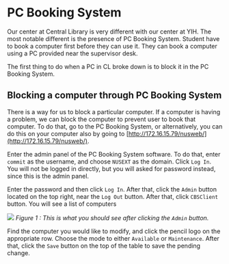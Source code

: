 # PC Booking System

Our center at Central Library is very different with our center at YIH. The most notable different is the presence of PC Booking System. Student have to book a computer first before they can use it. They can book a computer using a PC provided near the supervisor desk.

The first thing to do when a PC in CL broke down is to block it in the PC Booking System.

## Blocking a computer through PC Booking System

There is a way for us to block a particular computer. If a computer is having a problem, we can block the computer to prevent user to book that computer. To do that, go to the PC Booking System, or alternatively, you can do this on your computer also by going to [http://172.16.15.79/nusweb/](http://172.16.15.79/nusweb/). 

Enter the admin panel of the PC Booking System software. To do that, enter `commit` as the username, and choose `NUSEXT` as the domain. Click `Log In`. You will not be logged in directly, but you will asked for password instead, since this is the admin panel.

Enter the password and then click `Log In`. After that, click the `Admin` button located on the top right, near the `Log Out` button. After that, click `CBSClient` button. You will see a list of computers

![](/images/adminpanel.png)
_Figure 1 : This is what you should see after clicking the `Admin` button._

Find the computer you would like to modify, and click the pencil logo on the appropriate row. Choose the mode to either `Available` or `Maintenance`. After that, click the `Save` button on the top of the table to save the pending change.